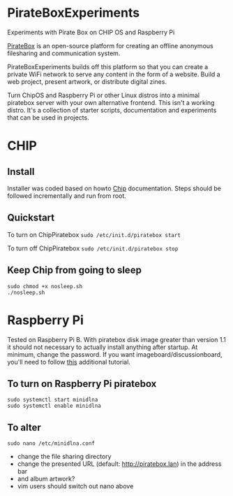 # PirateBoxExperiments

Experiments with Pirate Box on CHIP OS and Raspberry Pi

[PirateBox](http://piratebox.cc) is an open-source platform for creating an offline anonymous filesharing and communication system. 

PirateBoxExperiments builds off this platform so that you can create a private WiFi network to serve any content in the form of a website. Build a web project, present artwork, or distribute digital zines.

Turn ChipOS and Raspberry Pi or other Linux distros into a minimal piratebox server with your own alternative frontend. This isn't a working distro. It's a collection of starter scripts, documentation and experiments that can be used in projects. 

# CHIP

## Install

Installer was coded based on howto [Chip](https://piratebox.cc/other:chip) documentation. Steps should be followed incrementally and run from root.

## Quickstart

To turn on ChipPiratebox
```sudo /etc/init.d/piratebox start```

To turn off ChipPiratebox
```sudo /etc/init.d/piratebox stop```

## Keep Chip from going to sleep

```
sudo chmod +x nosleep.sh
./nosleep.sh
```

# Raspberry Pi

Tested on Raspberry Pi B. With piratebox disk image greater than version 1.1 it should not necessary to actually install anything after startup. At minimum, change the password. If you want imageboard/discussionboard, you'll need to follow [this](setupRaspPiImgChatBoards.md) additional tutorial.

## To turn on Raspberry Pi piratebox 

```
sudo systemctl start minidlna
sudo systemctl enable minidlna
```

## To alter 

```
sudo nano /etc/minidlna.conf
```

* change the file sharing directory
* change the presented URL (default: http://piratebox.lan) in the address bar
* and album artwork?
* vim users should switch out nano above
